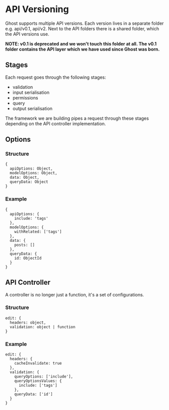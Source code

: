 # API Versioning

Ghost supports multiple API versions.
Each version lives in a separate folder e.g. api/v0.1, api/v2.
Next to the API folders there is a shared folder, which the API versions use.

**NOTE: v0.1 is deprecated and we won't touch this folder at all. The v0.1 folder 
contains the API layer which we have used since Ghost was born.**

## Stages

Each request goes through the following stages:

- validation
- input serialisation
- permissions
- query
- output serialisation

The framework we are building pipes a request through these stages depending on the API controller implementation.


## Options

### Structure

```
{
  apiOptions: Object,
  modelOptions: Object,
  data: Object,
  queryData: Object
}
```

### Example

```
{
  apiOptions: {
    include: 'tags'
  },
  modelOptions: {
    withRelated: ['tags']
  },
  data: {
    posts: []
  },
  queryData: {
    id: ObjectId
  }
}
```

## API Controller

A controller is no longer just a function, it's a set of configurations.

### Structure

```
edit: {
  headers: object,
  validation: object | function
}
```

### Example


```
edit: {
  headers: {
    cacheInvalidate: true
  },
  validation: {
    queryOptions: ['include'],
    queryOptionsValues: {
      include: ['tags']
    },
    queryData: ['id']
  }
}
```
